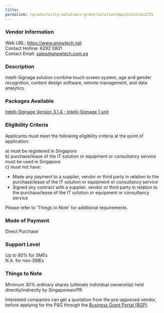 ```yaml
---
title: 
permalink: /productivity-solutions-grant/solutionrepo/solution1725
---
```


### Vendor Information
Web URL: https://www.anewtech.net <br>Contact Hotline: 6292 0801<br>Contact Email: sales@anewtech.com.sg <br>

### Description

Intelli-Signage solution combine touch screen system, age and gender recognition, content design software, remote management, and data analytics.

### Packages Available

<a href='https://www.gobusiness.gov.sg/images/psg/Desensitised_Anewtech_Annex_3.pdf' target='_blank'>Intelli-Signage Version 3.1.4 - Intelli-Signage 1 unit</a><br/>

### Eligibility Criteria

Applicants must meet the following eligibility criteria at the point of application:

a) must be registered in Singapore <br>
b) purchase/lease of the IT solution or equipment or consultancy service must be used in Singapore <br>
c) must not have:
- Made any payment to a supplier, vendor or third party in relation to the purchase/lease of the IT solution or equipment or consultancy service
- Signed any contract with a supplier, vendor or third party in relation to the purchase/lease of the IT solution or equipment or consultancy service

Please refer to 'Things to Note' for additional requirements.

### Mode of Payment
Direct Purchase

### Support Level
Up to 80% for SMEs <br>
N.A. for non-SMEs

### Things to Note
Minimum 30% ordinary shares (ultimate individual ownership) held directly/indirectly by Singaporean/PR

Interested companies can get a quotation from the pre-approved vendor, before applying for the PSG through the <a target='_blank' href='https://www.businessgrants.gov.sg/'>Business Grant Portal (BGP)</a>.

